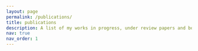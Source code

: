```yaml
---
layout: page
permalink: /publications/
title: publications
description: A list of my works in progress, under review papers and book chapters (papers available on request)
nav: true
nav_order: 1
---
```

<!-- _pages/publications.md -->
<div class="publications">




<!-- {% bibliography -f {{ site.scholar.bibliography }} %} -->

</div>
